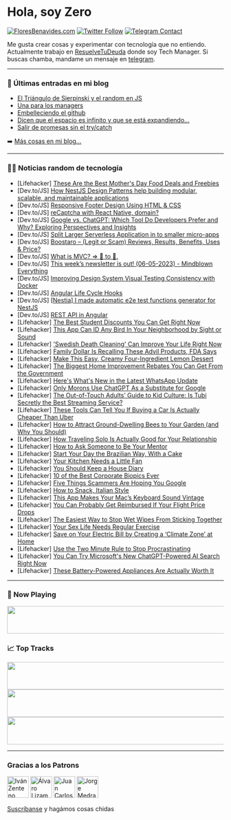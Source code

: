 # Hola, soy Zero

[![FloresBenavides.com](https://img.shields.io/website?down_message=oops&label=MiBlog&style=for-the-badge&up_message=online&url=https%3A%2F%2Ffloresbenavides.com)](https://floresbenavides.com) [![Twitter Follow](https://img.shields.io/twitter/follow/ZeroDragon?color=%231DA1F2&label=Follow&logo=twitter&logoColor=ffffff&style=for-the-badge)](https://twitter.com/zerodragon) [![Telegram Contact](https://img.shields.io/badge/escr%C3%ADbeme-ZeroDragon-%2326A5E4?style=for-the-badge&logo=telegram)](https://t.me/zerodragon)

Me gusta crear cosas y experimentar con tecnología que no entiendo.
Actualmente trabajo en [ResuelveTuDeuda](http://github.com/resuelve) donde soy Tech Manager.
Si buscas chamba, mandame un mensaje en [telegram](https://t.me/zerodragon).

---

### 📕 Últimas entradas en mi blog
<!-- BLOG-POST-LIST:START -->
- [El Triángulo de Sierpinski y el random en JS](https://floresbenavides.com/el-triangulo-de-sierpinski-y-el-random-en-js/)
- [Una para los managers](https://floresbenavides.com/una-para-los-managers/)
- [Embelleciendo el github](https://floresbenavides.com/embelleciendo-el-github/)
- [Dicen que el espacio es infinito y que se está expandiendo…](https://floresbenavides.com/dicen-que-el-espacio-es-infinito-y-que-se-esta-expandiendo/)
- [Salir de promesas sin el try/catch](https://floresbenavides.com/salir-de-promesas-sin-el-try-catch/)
<!-- BLOG-POST-LIST:END -->

➡️ [Más cosas en mi blog...](https://floresbenavides.com)

---

### 👨‍💻 Noticias random de tecnología
<!-- TECH-POSTS:START -->
- [Lifehacker] [These Are the Best Mother&#39;s Day Food Deals and Freebies](https://lifehacker.com/these-are-the-best-mothers-day-food-deals-and-freebies-1850410127)
- [Dev.to/JS] [How NestJS Design Patterns help building modular, scalable, and maintainable applications](https://dev.to/muhammadzaidse/how-nestjs-design-patterns-help-building-modular-scalable-and-maintainable-applications-53j8)
- [Dev.to/JS] [Responsive Footer Design Using HTML &amp; CSS](https://dev.to/onlineittutstutorials/responsive-footer-design-using-html-css-2kfo)
- [Dev.to/JS] [reCaptcha with React Native, domain?](https://dev.to/carlrudling/recaptcha-with-react-native-domain-3715)
- [Dev.to/JS] [Google vs. ChatGPT: Which Tool Do Developers Prefer and Why? Exploring Perspectives and Insights](https://dev.to/chidiebereomasi/google-vs-chatgpt-which-tool-do-developers-prefer-and-why-exploring-perspectives-and-insights-p09)
- [Dev.to/JS] [Split Larger Serverless Application in to smaller micro-apps](https://dev.to/raaghu/split-larger-serverless-application-in-to-smaller-micro-apps-3l3b)
- [Dev.to/JS] [Boostaro – &lpar;Legit or Scam&rpar; Reviews, Results, Benefits, Uses &amp; Price?](https://dev.to/boostarofa9291/boostaro-legit-or-scam-reviews-results-benefits-uses-price-1fnk)
- [Dev.to/JS] [What is MVC? =&gt; 🤔 to 🤩.](https://dev.to/ashutosh7i/what-is-mvc-to--5a1)
- [Dev.to/JS] [This week’s newsletter is out! &lpar;06-05-2023&rpar; - Mindblown Everything](https://dev.to/mjgs/this-weeks-newsletter-is-out-06-05-2023-mindblown-everything-n55)
- [Dev.to/JS] [Improving Design System Visual Testing Consistency with Docker](https://dev.to/akbarnafisa/improving-design-system-visual-testing-consistency-with-docker-530a)
- [Dev.to/JS] [Angular Life Cycle Hooks](https://dev.to/kafeel_ahmad/angular-life-cycle-hooks-2n47)
- [Dev.to/JS] [[Nestia] I made automatic e2e test functions generator for NestJS](https://dev.to/samchon/nestia-i-made-automatic-e2e-test-functions-generator-for-nestjs-4o3p)
- [Dev.to/JS] [REST API in Angular](https://dev.to/kafeel_ahmad/rest-api-in-angular-4i5c)
- [Lifehacker] [The Best Student Discounts You Can Get Right Now](https://lifehacker.com/the-best-student-discounts-you-can-get-right-now-1850409952)
- [Lifehacker] [This App Can ID Any Bird In Your Neighborhood by Sight or Sound](https://lifehacker.com/this-app-can-id-any-bird-in-your-neighborhood-by-sight-1850409631)
- [Lifehacker] [&#39;Swedish Death Cleaning&#39; Can Improve Your Life Right Now](https://lifehacker.com/swedish-death-cleaning-can-improve-your-life-right-now-1850409420)
- [Lifehacker] [Family Dollar Is Recalling These Advil Products, FDA Says](https://lifehacker.com/family-dollar-is-recalling-these-advil-products-fda-sa-1850409577)
- [Lifehacker] [Make This Easy, Creamy Four-Ingredient Lemon Dessert](https://lifehacker.com/make-this-easy-creamy-four-ingredient-lemon-dessert-1850409568)
- [Lifehacker] [The Biggest Home Improvement Rebates You Can Get From the Government](https://lifehacker.com/the-biggest-home-improvement-rebates-you-can-get-from-t-1850407564)
- [Lifehacker] [Here&#39;s What&#39;s New in the Latest WhatsApp Update](https://lifehacker.com/heres-whats-new-in-the-latest-whatsapp-update-1850408309)
- [Lifehacker] [Only Morons Use ChatGPT As a Substitute for Google](https://lifehacker.com/only-morons-use-chatgpt-as-a-substitute-for-google-1850408688)
- [Lifehacker] [The Out-of-Touch Adults’ Guide to Kid Culture: Is Tubi Secretly the Best Streaming Service?](https://lifehacker.com/the-out-of-touch-adults-guide-to-kid-culture-is-tubi-1850406662)
- [Lifehacker] [These Tools Can Tell You If Buying a Car Is Actually Cheaper Than Uber](https://lifehacker.com/these-tools-can-tell-you-if-buying-a-car-is-actually-ch-1850406542)
- [Lifehacker] [How to Attract Ground-Dwelling Bees to Your Garden &lpar;and Why You Should&rpar;](https://lifehacker.com/how-to-attract-ground-dwelling-bees-to-your-garden-and-1850407487)
- [Lifehacker] [How Traveling Solo Is Actually Good for Your Relationship](https://lifehacker.com/how-traveling-solo-is-actually-good-for-your-relationsh-1850406051)
- [Lifehacker] [How to Ask Someone to Be Your Mentor](https://lifehacker.com/how-to-ask-someone-to-be-your-mentor-1850407986)
- [Lifehacker] [Start Your Day the Brazilian Way, With a Cake](https://lifehacker.com/start-your-day-the-brazilian-way-with-a-cake-1850406333)
- [Lifehacker] [Your Kitchen Needs a Little Fan](https://lifehacker.com/your-kitchen-needs-a-little-fan-1850406218)
- [Lifehacker] [You Should Keep a House Diary](https://lifehacker.com/you-should-keep-a-house-diary-1850402253)
- [Lifehacker] [10 of the Best Corporate Biopics Ever](https://lifehacker.com/10-of-the-best-corporate-biopics-ever-1850389811)
- [Lifehacker] [Five Things Scammers Are Hoping You Google](https://lifehacker.com/five-things-scammers-are-hoping-you-google-1850405964)
- [Lifehacker] [How to Snack, Italian Style](https://lifehacker.com/how-to-snack-italian-style-1850405140)
- [Lifehacker] [This App Makes Your Mac’s Keyboard Sound Vintage](https://lifehacker.com/this-app-makes-your-mac-s-keyboard-sound-vintage-1850402370)
- [Lifehacker] [You Can Probably Get Reimbursed If Your Flight Price Drops](https://lifehacker.com/you-can-probably-get-reimbursed-if-your-flight-price-dr-1850405175)
- [Lifehacker] [The Easiest Way to Stop Wet Wipes From Sticking Together](https://lifehacker.com/the-easiest-way-to-stop-wet-wipes-from-sticking-togethe-1850404988)
- [Lifehacker] [Your Sex Life Needs Regular Exercise](https://lifehacker.com/your-sex-life-needs-regular-exercise-1850401555)
- [Lifehacker] [Save on Your Electric Bill by Creating a ‘Climate Zone’ at Home](https://lifehacker.com/save-on-your-electric-bill-by-creating-a-climate-zone-1850402193)
- [Lifehacker] [Use the Two Minute Rule to Stop Procrastinating](https://lifehacker.com/use-the-two-minute-rule-to-stop-procrastinating-1850404307)
- [Lifehacker] [You Can Try Microsoft&#39;s New ChatGPT-Powered AI Search Right Now](https://lifehacker.com/how-to-try-microsofts-new-chatgpt-powered-ai-search-1850113463)
- [Lifehacker] [These Battery-Powered Appliances Are Actually Worth It](https://lifehacker.com/these-battery-powered-appliances-are-actually-worth-it-1850404299)<!-- TECH-POSTS:END -->

---

### 🎵 Now Playing
<a href="https://spotify-now-playing-dun.vercel.app/now-playing?open"><img src="https://spotify-now-playing-dun.vercel.app/now-playing" width="540" height="64"></a>

### 📈 Top Tracks
<a href="https://spotify-now-playing-dun.vercel.app/top-tracks?i=1&open"><img src="https://spotify-now-playing-dun.vercel.app/top-tracks?i=1" width="540" height="64"></a>
<a href="https://spotify-now-playing-dun.vercel.app/top-tracks?i=2&open"><img src="https://spotify-now-playing-dun.vercel.app/top-tracks?i=2" width="540" height="64"></a>
<a href="https://spotify-now-playing-dun.vercel.app/top-tracks?i=3&open"><img src="https://spotify-now-playing-dun.vercel.app/top-tracks?i=3" width="540" height="64"></a>

---

### Gracias a los Patrons
[<img src="https://avatars.githubusercontent.com/u/243380?v=4" alt="Iván Zenteno" width="50px">](https://github.com/k001) [<img src="https://avatars.githubusercontent.com/u/19955639?v=4" alt="Álvaro Lizama" width="50px">](https://github.com/alvarolizama) [<img src="https://avatars.githubusercontent.com/u/2718753?v=4" alt="Juan Carlos Ruiz" width="50px">](https://github.com/JuanCrg90) [<img src="https://avatars.githubusercontent.com/u/37025?v=4" alt="Jorge Medrano" width="50px">](https://github.com/h1pp1e) 

[Suscríbanse](https://www.patreon.com/zerodragon) y hagámos cosas chidas
